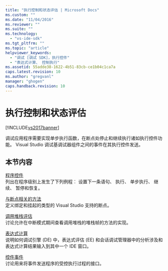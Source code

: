 ```yaml
---
title: "执行控制和状态评估 | Microsoft Docs"
ms.custom: ""
ms.date: "11/04/2016"
ms.reviewer: ""
ms.suite: ""
ms.technology: 
  - "vs-ide-sdk"
ms.tgt_pltfrm: ""
ms.topic: "article"
helpviewer_keywords: 
  - "调试 [调试 SDK]，执行控件"
  - "表达式计算、 控制执行"
ms.assetid: 55adde38-1622-4b51-83cb-ce1b04c1ca7a
caps.latest.revision: 10
ms.author: "gregvanl"
manager: "ghogen"
caps.handback.revision: 10
---
```

# 执行控制和状态评估
[!INCLUDE[vs2017banner](../../code-quality/includes/vs2017banner.md)]

调试应用程序需要实现单步执行函数，在断点处停止和继续执行诸如执行控件功能。 Visual Studio 调试基调试器组件之间的事件在其执行控件发送。  
  
## <a name="in-this-section"></a>本节内容  
 [程序控件](../../extensibility/debugger/program-control.md)  
 列出在程序级别上发生了下列例程︰ 设置下一条语句、 执行、 单步执行、 继续、 暂停和恢复。  
  
 [与断点相关的方法](../../extensibility/debugger/breakpoint-related-methods.md)  
 定义绑定和挂起的类型的 Visual Studio 支持的断点。  
  
 [调用堆栈评估](../../extensibility/debugger/call-stack-evaluation.md)  
 讨论允许在中断模式期间查看调用堆栈的堆栈帧的方法的实现。  
  
 [表达式计算](../../extensibility/debugger/expression-evaluation-visual-studio-debugging-sdk.md)  
 说明如何调试引擎 (DE) 中，表达式评估 (EE) 和会话调试管理器中的分析涉及和表达式计算结果输入到其中一个 IDE 窗口。  
  
 [控件事件](../../extensibility/debugger/control-events.md)  
 讨论用来将事件发送程序的受控执行过程的接口。